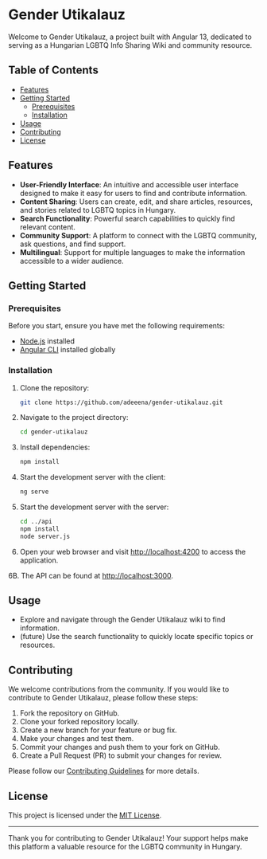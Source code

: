 # Gender Utikalauz

Welcome to Gender Utikalauz, a project built with Angular 13, dedicated to serving as a Hungarian LGBTQ Info Sharing Wiki and community resource.

## Table of Contents

- [Features](#features)
- [Getting Started](#getting-started)
  - [Prerequisites](#prerequisites)
  - [Installation](#installation)
- [Usage](#usage)
- [Contributing](#contributing)
- [License](#license)

## Features

- **User-Friendly Interface**: An intuitive and accessible user interface designed to make it easy for users to find and contribute information.
- **Content Sharing**: Users can create, edit, and share articles, resources, and stories related to LGBTQ topics in Hungary.
- **Search Functionality**: Powerful search capabilities to quickly find relevant content.
- **Community Support**: A platform to connect with the LGBTQ community, ask questions, and find support.
- **Multilingual**: Support for multiple languages to make the information accessible to a wider audience.

## Getting Started

### Prerequisites

Before you start, ensure you have met the following requirements:

- [Node.js](https://nodejs.org/) installed
- [Angular CLI](https://angular.io/cli) installed globally

### Installation

1. Clone the repository:

   ```bash
   git clone https://github.com/adeeena/gender-utikalauz.git
   ```

2. Navigate to the project directory:

   ```bash
   cd gender-utikalauz
   ```

3. Install dependencies:

   ```bash
   npm install
   ```

4. Start the development server with the client:

   ```bash
   ng serve
   ```

5. Start the development server with the server:

   ```bash
   cd ../api
   npm install
   node server.js
   ```

6. Open your web browser and visit [http://localhost:4200](http://localhost:4200) to access the application.

6B. The API can be found at [http://localhost:3000](http://localhost:3000).

## Usage

- Explore and navigate through the Gender Utikalauz wiki to find information.
- (future) Use the search functionality to quickly locate specific topics or resources.

## Contributing

We welcome contributions from the community. If you would like to contribute to Gender Utikalauz, please follow these steps:

1. Fork the repository on GitHub.
2. Clone your forked repository locally.
3. Create a new branch for your feature or bug fix.
4. Make your changes and test them.
5. Commit your changes and push them to your fork on GitHub.
6. Create a Pull Request (PR) to submit your changes for review.

Please follow our [Contributing Guidelines](CONTRIBUTING.md) for more details.

## License

This project is licensed under the [MIT License](LICENSE).

---

Thank you for contributing to Gender Utikalauz! Your support helps make this platform a valuable resource for the LGBTQ community in Hungary.
```